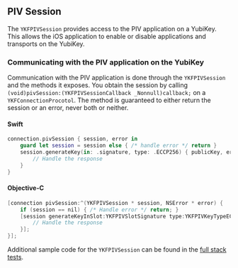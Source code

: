 ## PIV Session

The `YKFPIVSession` provides access to the PIV application on a YubiKey. This allows the iOS application to enable or disable applications and transports on the YubiKey.

### Communicating with the PIV application on the YubiKey

Communication with the PIV application is done through the `YKFPIVSession` and the methods it exposes. You obtain the session by calling `(void)pivSession:(YKFPIVSessionCallback _Nonnull)callback;` on a `YKFConnectionProcotol`. The method is guaranteed to either return the session or an error, never both or neither.

#### Swift

```swift
connection.pivSession { session, error in
    guard let session = session else { /* handle error */ return }
    session.generateKey(in: .signature, type: .ECCP256) { publicKey, error in
        // Handle the response
    }
}
```

#### Objective-C

```objective-c
[connection pivSession:^(YKFPIVSession * session, NSError * error) {
    if (session == nil) { /* Handle error */ return; }
    [session generateKeyInSlot:YKFPIVSlotSignature type:YKFPIVKeyTypeECCP256 completion:^(NSData * publicKey, NSError * error) {
        // Handle the response
    }];
}];
```

Additional sample code for the `YKFPIVSession` can be found in the [full stack tests](../YubiKitTests/Tests/PIVTests.swift).
